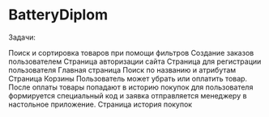 # BatteryDiplom

Задачи:

Поиск и сортировка товаров при помощи фильтров
Создание заказов пользователем 
Страница авторизации сайта
Страница для регистрации пользователя
Главная страница
Поиск по названию и атрибутам
Страница Корзины
Пользователь может убрать или оплатить товар.
После оплаты товары попадают в историю покупок для пользователя формируется специальный код и заявка отправляется менеджеру в настольное приложение.
Страница история покупок